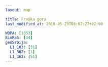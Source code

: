 ```yaml
---
layout: map

title: Fruška gora
last_modified_at: 2018-05-23T08:07:27+02:00

WDPA: [1053]
BioRaS: [44]
geoSrbija:
  L1_183: [31]
  L1_302: [1]
  L1_362: [51]
---
```

